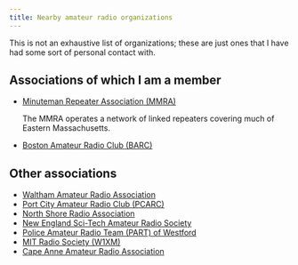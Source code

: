 ```yaml
---
title: Nearby amateur radio organizations
---
```


This is not an exhaustive list of organizations; these are just ones that I have had some sort of personal contact with.

## Associations of which I am a member

- [Minuteman Repeater Association (MMRA)](https://www.mmra.org/)

  The MMRA operates a network of linked repeaters covering much of Eastern
  Massachusetts.

- [Boston Amateur Radio Club (BARC)](https://www.barc.org/)

## Other associations

- [Waltham Amateur Radio Association](https://walthamara.org/)
- [Port City Amateur Radio Club (PCARC)](https://w1wqm.org/repeaters/)
- [North Shore Radio Association](https://www.nsradio.org/)
- [New England Sci-Tech Amateur Radio Society](https://nescitech.org/stars)
- [Police Amateur Radio Team (PART) of Westford](http://www.wb1gof.org/)
- [MIT Radio Society (W1XM)](https://w1mx.mit.edu/)
- [Cape Anne Amateur Radio Association](https://caara.net/main/)
